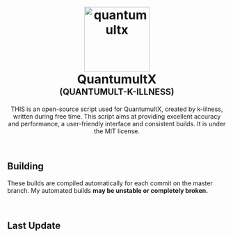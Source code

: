 <h1 align="center">
  <br>
  <a href="https://quantumultx.org/"><img src="https://is1-ssl.mzstatic.com/image/thumb/Purple126/v4/eb/7d/10/eb7d105e-b737-0d87-0598-294ea2d78bff/AppIcon-0-1x_U007emarketing-0-7-0-85-220.png/460x0w.webp" alt="quantumultx" width="150"></a>
  <br>
  <b>QuantumultX</b>
  <br>
  <sub><sup><b>(QUANTUMULT-K-ILLNESS)</b></sup></sub>
  <br>
</h1>

<p align="center">
       THIS is an open-source script used for QuantumultX, created by k-iilness, written during free time.
       This script aims at providing excellent accuracy and performance, a user-friendly interface and consistent builds. It is under the MIT license. <br />

</p>


<br>

## Building

These builds are compiled automatically for each commit on the master branch. My automated builds **may be unstable or completely broken.**

<br>

## Last Update
